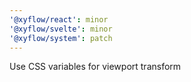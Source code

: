 ```yaml
---
'@xyflow/react': minor
'@xyflow/svelte': minor
'@xyflow/system': patch
---
```


Use CSS variables for viewport transform
